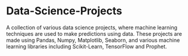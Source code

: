 # Data-Science-Projects
A collection of various data science projects, where machine learning techniques are used to make predictions using data. These projects are made using Pandas, Numpy, Matplotlib, Seaborn, and various machine learning libraries including Scikit-Learn, TensorFlow and Prophet.
